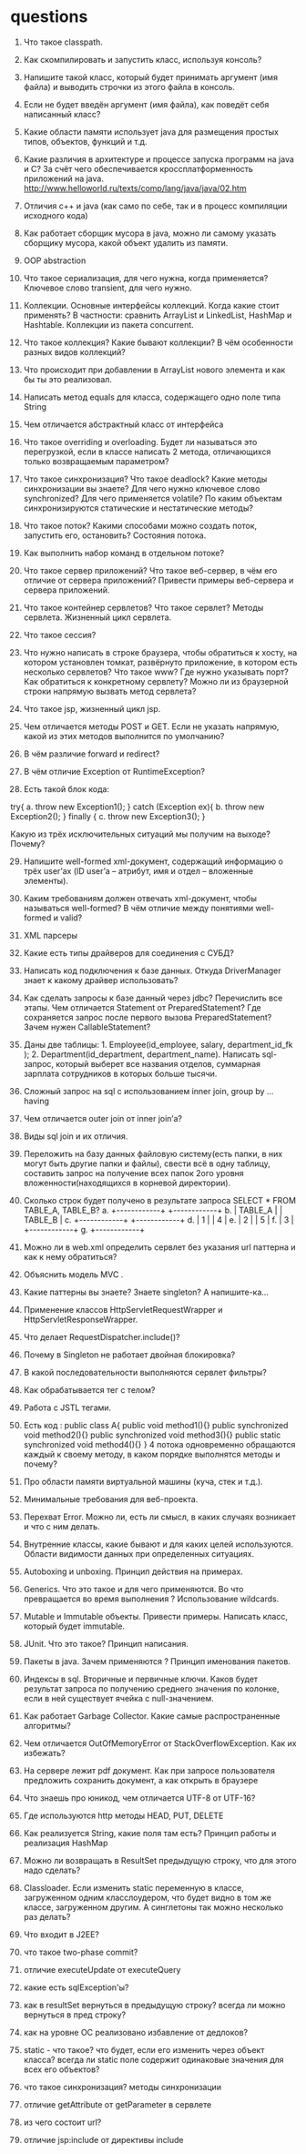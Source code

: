 questions
=========
1.	Что такое classpath. 
2.	Как скомпилировать и запустить класс, используя консоль?

3.	Напишите такой класс, который будет принимать аргумент (имя файла) и выводить строчки из этого файла в консоль.

4.	Если не будет введён аргумент (имя файла), как поведёт себя написанный класс?

5.	Какие области памяти использует java для размещения простых типов, объектов, функций и т.д.
6.	Какие различия в архитектуре и процессе запуска программ на java и С? За счёт чего обеспечивается кроссплатформенность приложений на java. http://www.helloworld.ru/texts/comp/lang/java/java/02.htm
7.	Отличия с++ и java (как само по себе, так и в процесс компиляции исходного кода)

8.	Как работает сборщик мусора в java, можно ли самому указать сборщику мусора, какой объект удалить из памяти. 
9.	OOP abstraction

10.	Что такое сериализация, для чего нужна, когда применяется? Ключевое слово transient, для чего нужно.
11.	Коллекции. Основные интерфейсы коллекций. Когда какие стоит применять? В частности: сравнить ArrayList и LinkedList, HashMap и Hashtable. Коллекции из пакета concurrent.
12.	Что такое коллекция? Какие бывают коллекции? В чём особенности разных видов коллекций?

13.	Что происходит при добавлении в ArrayList нового элемента и как бы ты это реализовал.

14.	Написать метод equals для класса, содержащего одно поле типа String

15.	Чем отличается абстрактный класс от интерфейса

16.	Что такое overriding и overloading. Будет ли называться это перегрузкой, если в классе написать 2 метода, отличающихся только возвращаемым параметром?

17.	Что такое синхронизация? Что такое deadlock? Какие методы синхронизации вы знаете? Для чего нужно ключевое слово synсhronized? Для чего применяется volatile? По каким объектам синхронизируются статические и нестатические методы?

18.	Что такое поток? Какими способами можно создать поток, запустить его, остановить? Состояния потока.
19.	Как выполнить набор команд в отдельном потоке?

20.	Что такое сервер приложений? Что такое веб-сервер, в чём его отличие от сервера приложений? Привести примеры веб-сервера и сервера приложений.
21.	Что такое контейнер сервлетов? Что такое сервлет? Методы сервлета. Жизненный цикл сервлета.
22.	Что такое сессия? 
23.	Что нужно написать в строке браузера, чтобы обратиться к хосту, на котором установлен томкат, развёрнуто приложение, в котором есть несколько сервлетов? Что такое www? Где нужно указывать порт? Как обратиться к конкретному сервлету? Можно ли из браузерной строки напрямую вызвать метод сервлета?

24.	Что такое jsp, жизненный цикл jsp.
25.	Чем отличается методы POST и GET. Если не указать напрямую, какой из этих методов выполнится по умолчанию?
26.	В чём различие forward и redirect?
27.	В чём отличие Exception от RuntimeException?

28.	Есть такой блок кода:

try{
a.	throw new Exception1();
} catch (Exception ex){
b.	throw new Exception2();
} finally {
c.	throw new Exception3();
}

Какую из трёх исключительных ситуаций мы получим на выходе? Почему?

29.	Напишите well-formed xml-документ, содержащий информацию о трёх user’ах (ID user’а – атрибут, имя и отдел – вложенные элементы).

30.	Каким требованиям должен отвечать xml-документ, чтобы называться well-formed? В чём отличие между понятиями well-formed и valid?

31.	XML парсеры


32.	Какие есть типы драйверов для соединения с СУБД?

33.	Написать код подключения к базе данных. Откуда DriverManager знает к какому драйвер использовать?


34.	Как сделать запросы к базе данный через jdbc? Перечислить все этапы. Чем отличается Statement от PreparedStatement? Где сохраняется запрос после первого вызова PreparedStatement? Зачем нужен CallableStatement?
35.	Даны две таблицы: 1. Employee(id_employee, salary,  department_id_fk ); 2. Department(id_department, department_name). Написать sql-запрос, который выберет все названия отделов, суммарная зарплата сотрудников в которых больше тысячи.
36.	Сложный запрос на sql с использованием inner join, group by … having

37.	Чем отличается outer join от inner join’а?

38.	Виды sql join и их отличия.

39.	Переложить на базу данных файловую систему(есть папки, в них могут быть другие папки и файлы), свести всё в одну таблицу, составить запрос на получение всех папок 2ого уровня вложенности(находящихся в корневой директории).

40.	Сколько строк будет получено в результате запроса SELECT * FROM TABLE_A, TABLE_B?
a.	+------------+   +------------+
b.	| TABLE_A |    | TABLE_B |
c.	+------------+   +------------+
d.	| 1                 |   | 4                 |
e.	| 2                 |   | 5                 |
f.	| 3                 |   +------------+
g.	+------------+

41.	Можно ли в web.xml определить сервлет без указания url паттерна и как к нему обратиться?

42.	Объяснить модель MVC .

43.	Какие паттерны вы знаете? Знаете singleton? А напишите-ка…

44.	Применение классов HttpServletRequestWrapper и HttpServletResponseWrapper.

45.	Что делает RequestDispatcher.include()? 


46.	Почему в Singleton не работает двойная блокировка?

47.	В какой последовательности выполняются сервлет фильтры?

48.	Как обрабатывается тег с телом?

49.	Работа с JSTL тегами.

50.	 Есть код :
public class A{
                public void method1(){}
                public synchronized void method2(){}
public synchronized void method3(){}
public static synchronized void method4(){}
}
4 потока одновременно обращаются каждый к своему методу, в каком порядке выполнятся методы и почему?

51.	Про области памяти виртуальной машины (куча, стек и т.д.). 

52.	Минимальные требования для веб-проекта.

53.	Перехват Error. Можно ли, есть ли смысл, в каких случаях возникает и что с ним делать.

54.	Внутренние классы, какие бывают и для каких целей используются. Области видимости данных при определенных ситуациях.

55.	Autoboxing  и unboxing. Принцип действия на примерах.

56.	Generics. Что это такое и для чего применяются. Во что превращается во время выполнения ? Использование wildcards.

57.	Mutable и  Immutable объекты. Привести примеры. Написать класс, который будет immutable.

58.	JUnit. Что это такое?  Принцип написания.

59.	Пакеты в java. Зачем применяются ? Принцип именования пакетов.

60.	Индексы в sql. Вторичные и первичные ключи. Каков будет результат запроса по получению среднего значения по колонке, если в ней существует ячейка с null-значением.

61.	Как работает Garbage Collector. Какие самые распространенные алгоритмы?

62.	Чем отличается OutOfMemoryError от StackOverflowException. Как их избежать?

63.	На сервере лежит pdf документ. Как при запросе пользователя предложить сохранить документ, а как открыть в браузере

64.	Что знаешь про юникод, чем отличается UTF-8 от UTF-16?

65.	Где используются http методы HEAD, PUT, DELETE 

66.	Как реализуется String, какие поля там есть? Принцип работы и реализация HashMap

67.	Можно ли возвращать в ResultSet предыдущую строку, что для этого надо сделать?

68.	Classloader. Если изменить static переменную в классе, загруженном одним класслоудером, что будет видно в том же классе, загруженном другим. А синглетоны так можно несколько раз делать?

69.	Что входит в J2EE?

70.	что такое two-phase commit?

71.	отличие executeUpdate от executeQuery

72.	какие есть sqlException'ы?

73.	как в resultSet вернуться в предыдущую строку? всегда ли можно вернуться в пред строку?

74.	как на уровне ОС реализовано избавление от дедлоков?
75.	static - что такое? что будет, если его изменить через объект класса? всегда ли static поле содержит одинаковые значения для всех его объектов?

76.	что такое синхронизация? методы синхронизации

77.	отличие getAttribute от getParameter в сервлете

78.	из чего состоит url?

79.	отличие jsp:include от директивы include
